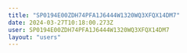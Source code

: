 ```yaml
---
title: "SP0194E00ZDH74PFA1J6444W1320WQ3XFQX14DM7"
date: 2024-03-27T10:18:00.273Z
user: SP0194E00ZDH74PFA1J6444W1320WQ3XFQX14DM7
layout: "users"
---
```

    